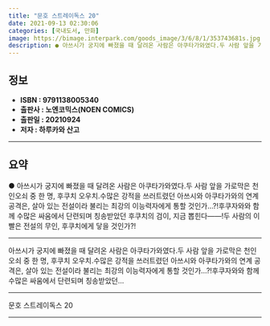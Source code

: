 ```yaml
---
title: "문호 스트레이독스 20"
date: 2021-09-13 02:30:06
categories: [국내도서, 만화]
image: https://bimage.interpark.com/goods_image/3/6/8/1/353743681s.jpg
description: ● 아쓰시가 궁지에 빠졌을 때 달려온 사람은 아쿠타가와였다.두 사람 앞을 가로막은 천인오쇠 중 한 명, 후쿠치 오우치.수많은 강적을 쓰러트렸던 아쓰시와 아쿠타가와의 연계 공격은, 살아 있는 전설이라 불리는 최강의 이능력자에게 통할 것인가…?!후쿠자와와 함께 수많은 싸움에서 단련되며 칭
---
```


## **정보**

- **ISBN : 9791138005340**
- **출판사 : 노엔코믹스(NOEN COMICS)**
- **출판일 : 20210924**
- **저자 : 하루카와 산고**

------



## **요약**

●  아쓰시가 궁지에 빠졌을 때 달려온 사람은 아쿠타가와였다.두 사람 앞을 가로막은 천인오쇠 중 한 명, 후쿠치 오우치.수많은 강적을 쓰러트렸던 아쓰시와 아쿠타가와의 연계 공격은, 살아 있는 전설이라 불리는 최강의 이능력자에게 통할 것인가…?!후쿠자와와 함께 수많은 싸움에서 단련되며 칭송받았던 후쿠치의 검이, 지금 뽑힌다――!두 사람의 이빨은 전설의 무인, 후쿠치에게 닿을 것인가?!

------

아쓰시가 궁지에 빠졌을 때 달려온 사람은 아쿠타가와였다.두 사람 앞을 가로막은 천인오쇠 중 한 명, 후쿠치 오우치.수많은 강적을 쓰러트렸던 아쓰시와 아쿠타가와의 연계 공격은, 살아 있는 전설이라 불리는 최강의 이능력자에게 통할 것인가…?!후쿠자와와 함께 수많은 싸움에서 단련되며 칭송받았던... 

------


문호 스트레이독스 20 

------


